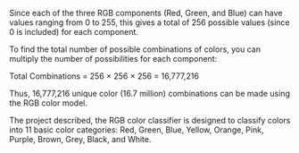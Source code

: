 Since each of the three RGB components (Red, Green, and Blue) can have values ranging from 0 to 255, this gives a total of 256 possible values (since 0 is included) for each component.

To find the total number of possible combinations of colors, you can multiply the number of possibilities for each component:

Total Combinations = 256 × 256 × 256 = 16,777,216

Thus, 16,777,216 unique color (16.7 million) combinations can be made using the RGB color model.


The project described, the RGB color classifier is designed to classify colors into 11 basic color categories: Red, Green, Blue, Yellow, Orange, Pink, Purple, Brown, Grey, Black, and White.
